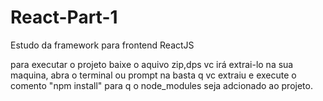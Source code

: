 # React-Part-1
Estudo da framework para frontend ReactJS

para executar o projeto baixe o aquivo zip,dps vc irá extrai-lo na sua maquina,
abra o terminal ou prompt na basta q vc extraiu e execute o comento "npm install" para q o node_modules
seja adcionado ao projeto.
